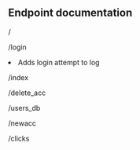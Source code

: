 ## Endpoint documentation

/

/login
<li> Adds login attempt to log

/index

/delete_acc

/users_db

/newacc

/clicks
